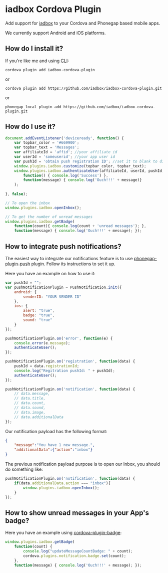 # iadbox Cordova Plugin
Add support for [iadbox](https://www.iadbox.com/) to your Cordova and Phonegap based mobile apps.

We currently support Android and iOS platforms.

## How do I install it? ##

If you're like me and using [CLI](http://cordova.apache.org/):
```
cordova plugin add iadbox-cordova-plugin
```

or

```
cordova plugin add https://github.com/iadbox/iadbox-cordova-plugin.git
```

or

```
phonegap local plugin add https://github.com/iadbox/iadbox-cordova-plugin.git
```

## How do I use it? ##

```javascript
document.addEventListener('deviceready', function() {
	var topbar_color = '#669900';
	var topbar_text = 'Messages';
	var affiliateId = 'affid'; //your affiliate id
	var userId = 'someuserid'; //your app user id
	var pushId = 'obtain push registration ID'; //set it to blank to disable notifications
	window.plugins.iadbox.customize(topbar_color, topbar_text);
	window.plugins.iadbox.authenticateUser(affiliateId, userId, pushId,	
		function() { console.log('Success') }, 
		function(message) { console.log('Ouch!!!' + message)}
	);
                    
}, false);

// To open the inbox
window.plugins.iadbox.openInbox();

// To get the number of unread messages
window.plugins.iadbox.getBadge(
	function(count){ console.log(count + 'unread messages'); }, 
	function(message) { console.log('Ouch!!!' + message); });
```

## How to integrate push notifications? ##

The easiest way to integrate our notifications feature is to use [phonegap-plugin-push](https://github.com/phonegap/phonegap-plugin-push) plugin. Follow its instructions to set it up.

Here you have an example on how to use it:

```javascript
var pushId = "";
var pushNotificationPlugin = PushNotification.init({
    android: {
        senderID: "YOUR SENDER ID"
    },
    ios: {
        alert: "true",
        badge: "true",
        sound: "true"
    }
});

pushNotificationPlugin.on('error', function(e) {
    console.error(e.message);
    authenticateUser();
});

pushNotificationPlugin.on('registration', function(data) {
    pushId = data.registrationId;
    console.log("Regitration pushId: " + pushId);
    authenticateUser();
});

pushNotificationPlugin.on('notification', function(data) {
    // data.message,
    // data.title,
    // data.count,
    // data.sound,
    // data.image,
    // data.additionalData
});

```

Our notification payload has the following format:
```json
{
	"message":"You have 1 new message.",
	"additionalData":{"action":"inbox"}
}
```

The previous notification payload purpose is to open our Inbox, you should do something like:

```javascript
pushNotificationPlugin.on('notification', function(data) {
    if(data.additionalData.action === "inbox"){
    	window.plugins.iadbox.openInbox();
	}
});
```

## How to show unread messages in your App's badge? ##

Here you have an example using [cordova-plugin-badge](https://github.com/katzer/cordova-plugin-badge):

```javascript
window.plugins.iadbox.getBadge(
	function(count) {
        console.log("updateMessageCountBadge: " + count);
        cordova.plugins.notification.badge.set(count);
    }, 
    function(message) { console.log('Ouch!!!' + message); });
```